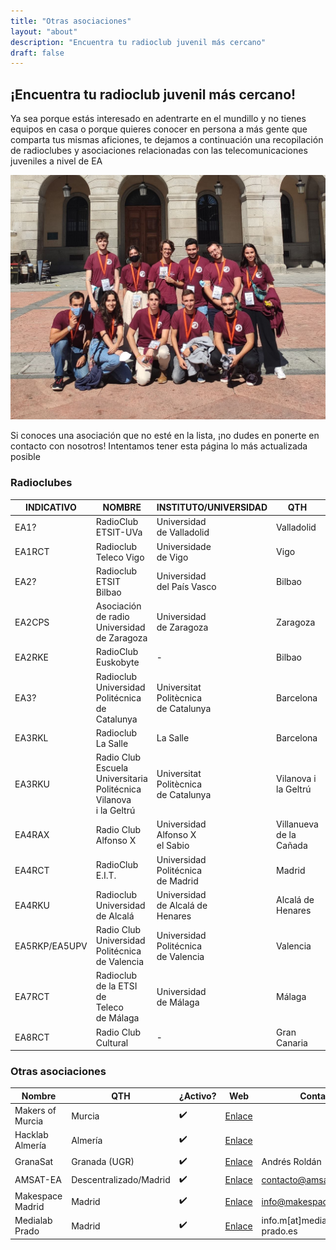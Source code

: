```yaml
---
title: "Otras asociaciones"
layout: "about"
description: "Encuentra tu radioclub juvenil más cercano"
draft: false
---
```



## ¡Encuentra tu radioclub juvenil más cercano!

Ya sea porque estás interesado en adentrarte en el mundillo y no tienes equipos en casa o porque quieres conocer en persona a más gente que comparta tus mismas aficiones, te dejamos a continuación una recopilación de radioclubes y asociaciones relacionadas con las telecomunicaciones juveniles a nivel de EA

![ops](/images/radioclubes.jpg)

Si conoces una asociación que no esté en la lista, ¡no dudes en ponerte en contacto con nosotros! Intentamos tener esta página lo más actualizada posible

### Radioclubes

| INDICATIVO    | NOMBRE                                                            | INSTITUTO/UNIVERSIDAD                | QTH                     | ¿Activo? | WEB                                                                                                        | CONTACTO               |
| ------------- | ----------------------------------------------------------------- | ------------------------------------ | ----------------------- | ------ | ---------------------------------------------------------------------------------------------------------- | ---------------------- |
| EA1?          | RadioClub<br />ETSIT-UVa                                               | Universidad<br />de Valladolid            | Valladolid              | ✔️  | [Enlace](https://www.tel.uva.es/personales/radclu/index.html) | ramros@tel.uva.es      |
| EA1RCT        | Radioclub Teleco Vigo                                 | Universidade<br />de Vigo                 | Vigo                    | ❔      |                                                                                                            |                        |
| EA2?          | Radioclub<br />ETSIT Bilbao                                            | Universidad<br />del País Vasco           | Bilbao                  | ❌ |                                                                                                            |                        |
| EA2CPS        | Asociación<br />de radio<br />Universidad<br />de Zaragoza            | Universidad<br />de Zaragoza              | Zaragoza                | ❌ | [Enlace](http://www.unizar.es/ea2cps/)                                               |                        |
| EA2RKE        | RadioClub<br />Euskobyte                                               | \-                                   | Bilbao                  | ✔️   | [Enlace](https://euskobyte.eus/)                                                           |                        |
| EA3?          | Radioclub Universidad Politécnica de Catalunya                    | Universitat<br />Politècnica<br />de Catalunya | Barcelona               | ❔      |                                                                                                            |                        |
| EA3RKL        | Radioclub<br />La Salle                                 | La Salle                             | Barcelona               | ✔️  | [Enlace](http://www.radioclub.salle.url.edu/)                                 |                        |
| EA3RKU        | Radio Club<br />Escuela<br />Universitaria<br />Politécnica<br />Vilanova<br />i la Geltrú | Universitat<br />Politècnica<br />de Catalunya | Vilanova i la Geltrú    | ❌ |                                                                                                            |                        |
| EA4RAX        | Radio Club<br />Alfonso X                                              | Universidad<br />Alfonso X<br />el Sabio       | Villanueva de la Cañada | ?      | [Enlace](https://raxweb.tripod.com/member.htm)                               |                        |
| EA4RCT        | RadioClub<br />E.I.T.                                                  | Universidad<br />Politécnica<br />de Madrid    | Madrid                  | ✔️  | [Enlace](https://radio.clubs.etsit.upm.es/)                                     | presidencia@ea4rct.org |
| EA4RKU        | Radioclub<br />Universidad<br />de Alcalá                                   | Universidad<br />de Alcalá de<br />Henares     | Alcalá de Henares       | ❔      | [Enlace](http://www3.uah.es/rcua/)                                                       |                        |
| EA5RKP/EA5UPV | Radio Club<br />Universidad<br />Politécnica<br />de Valencia                    | Universidad<br />Politécnica<br />de Valencia  | Valencia                | ✔️   |                                                                                                            | radiocl@upvnet.upv.es  |
| EA7RCT        | Radioclub<br />de la ETSI de<br />Teleco<br />de Málaga                | Universidad<br />de Málaga                | Málaga                  | ✔️   | [Enlace](http://radioclub.etsit.uma.es/)                                           | radioclub@etsit.uma.es |
| EA8RCT        | Radio Club<br />Cultural                                               | \-                                   | Gran Canaria            | ❔      | [Enlace](http://www.ea8rct.es/web/index.php)                                   |                        |


### Otras asociaciones

| Nombre | QTH | ¿Activo? | Web | Contacto |
| ---------------- | ---------------------- | ---- | ---------------------------------------------------------------- | ----------------------------- |
| Makers of Murcia | Murcia                 | ✔️ | [Enlace](https://makersofmurcia.org/)       |                               |
| Hacklab Almería  | Almería                | ✔️ | [Enlace](https://hacklabalmeria.net/)       |                               |
| GranaSat         | Granada (UGR)          | ✔️ | [Enlace](https://granasat.ugr.es/)             | Andrés Roldán                 |
| AMSAT-EA         | Descentralizado/Madrid | ✔️ | [Enlace](https://www.amsat-ea.org/)           | contacto@amsat-ea.org         |
| Makespace Madrid | Madrid                 | ✔️ | [Enlace](https://makespacemadrid.org/)     | info@makespacemadrid.org      |
| Medialab Prado   | Madrid                 | ✔️ | [Enlace](https://www.medialab-prado.es/) | info.m\[at\]medialab-prado.es |

